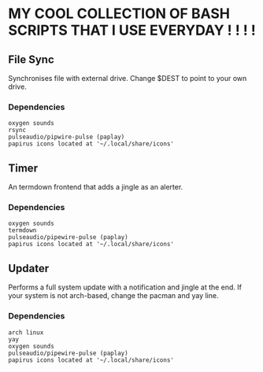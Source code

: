 # MY COOL COLLECTION OF BASH SCRIPTS THAT I USE EVERYDAY ! ! ! ! 
## File Sync
Synchronises file with external drive. Change $DEST to point to your own drive.
### Dependencies
```
oxygen sounds
rsync
pulseaudio/pipwire-pulse (paplay)
papirus icons located at '~/.local/share/icons'
```
## Timer
An termdown frontend that adds a jingle as an alerter.
### Dependencies
```
oxygen sounds
termdown
pulseaudio/pipewire-pulse (paplay)
papirus icons located at '~/.local/share/icons'
```
## Updater
Performs a full system update with a notification and jingle at the end. If your system is not arch-based, change the pacman and yay line.
### Dependencies
```
arch linux
yay
oxygen sounds
pulseaudio/pipewire-pulse (paplay)
papirus icons located at '~/.local/share/icons'
```
